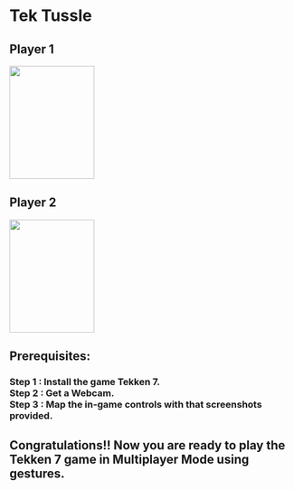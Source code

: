 # Tek Tussle

<h2>Player 1</h2>
<img src="https://github.com/tanishqv010/Gesture-based-Tekken-7/assets/70789222/faf04fe2-347c-4b6c-a041-432fa369bc2b" width="150" height="200">


<h2>Player 2</h2>
<img src="https://github.com/tanishqv010/Gesture-based-Tekken-7/assets/70789222/1ba7a797-fca4-41b6-9e08-7e70284b5995" width="150" height="200">


<h2>Prerequisites:</h2>
<h3>    Step 1 : Install the game Tekken 7.<br>
    Step 2 : Get a Webcam.<br>
    Step 3 :  Map the in-game controls with that screenshots provided.</h3>

<h2>Congratulations!! Now you are ready to play the Tekken 7 game in Multiplayer Mode using gestures.</h2>
